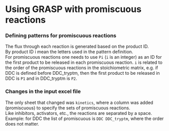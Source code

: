 # Using GRASP with promiscuous reactions


### Defining patterns for promiscuous reactions

The flux through each reaction is generated based on the product ID.  
By product ID i mean the letters used in the pattern definition.  
For promiscuous reactions one needs to use `Pi` (`i` is an integer) as an ID for the first product to be released in each promiscuous reaction. 
`i` is related to the order of the promiscuous reactions in the stoichiometric matrix, e.g. if DDC is defined before DDC_tryptm, then the first product to be released in DDC is `P1` and in DDC_tryptm is `P2`.  



### Changes in the input excel file

The only sheet that changed was `kinetics`, where a column was added (promiscuous) to specify the sets of promiscuous reactions.  
Like inhibitors, activators, etc., the reactions are separated by a space.  
Example: for DDC the list of promiscuous is `DDC DDC_tryptm`, where the order does not matter.  
